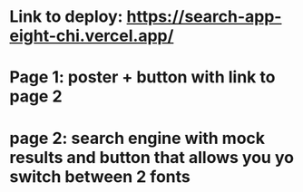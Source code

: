 # Link to deploy: https://search-app-eight-chi.vercel.app/
# Page 1: poster + button with link to page 2

# page 2: search engine with mock results and button that allows you yo switch between 2 fonts